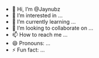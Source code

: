 - 👋 Hi, I’m @Jaynubz
- 👀 I’m interested in ...
- 🌱 I’m currently learning ...
- 💞️ I’m looking to collaborate on ...
- 📫 How to reach me ...
- 😄 Pronouns: ...
- ⚡ Fun fact: ...

<!---
Jaynubz/Jaynubz is a ✨ special ✨ repository because its `README.md` (this file) appears on your GitHub profile.
You can click the Preview link to take a look at your changes.
--->
